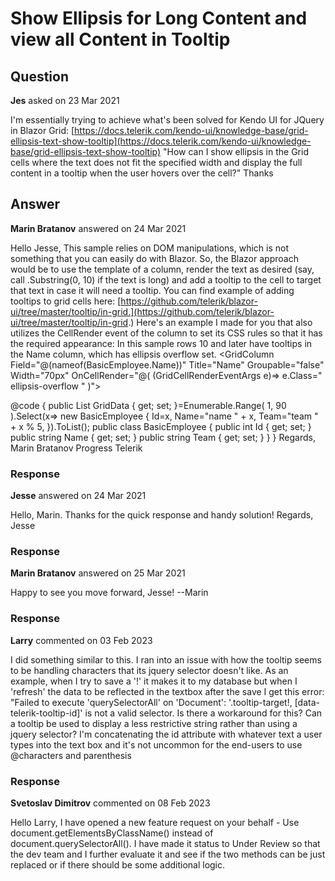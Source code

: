 # Show Ellipsis for Long Content and view all Content in Tooltip

## Question

**Jes** asked on 23 Mar 2021

I'm essentially trying to achieve what's been solved for Kendo UI for JQuery in Blazor Grid: [https://docs.telerik.com/kendo-ui/knowledge-base/grid-ellipsis-text-show-tooltip](https://docs.telerik.com/kendo-ui/knowledge-base/grid-ellipsis-text-show-tooltip) "How can I show ellipsis in the Grid cells where the text does not fit the specified width and display the full content in a tooltip when the user hovers over the cell?" Thanks

## Answer

**Marin Bratanov** answered on 24 Mar 2021

Hello Jesse, This sample relies on DOM manipulations, which is not something that you can easily do with Blazor. So, the Blazor approach would be to use the template of a column, render the text as desired (say, call .Substring(0, 10) if the text is long) and add a tooltip to the cell to target that text in case it will need a tooltip. You can find example of adding tooltips to grid cells here: [https://github.com/telerik/blazor-ui/tree/master/tooltip/in-grid.](https://github.com/telerik/blazor-ui/tree/master/tooltip/in-grid.) Here's an example I made for you that also utilizes the CellRender event of the column to set its CSS rules so that it has the required appearance: In this sample rows 10 and later have tooltips in the Name column, which has ellipsis overflow set. <style>
.ellipsis-overflow {
text-overflow: ellipsis;
white-space:nowrap;
}
</style> <TelerikGrid Data="@GridData" PageSize="15" Pageable="true" Sortable="true" Groupable="true" FilterMode="Telerik.Blazor.GridFilterMode.FilterRow" Resizable="true" Reorderable="true">
<GridColumns>
<GridColumn Field="@(nameof(BasicEmployee.Id))" Width="120px" />
<GridColumn Field="@(nameof(BasicEmployee.Name))" Title="Name" Groupable="false" Width="70px" OnCellRender="@( (GridCellRenderEventArgs e)=> e.Class=" ellipsis-overflow " )"> <Template>
@{
BasicEmployee employee=context as BasicEmployee; if (employee.Name.Length> 6 ) // in this sample this is "name 10" {
<span title="@employee.Name" id="@( " tooltip-target " + employee.Id)">@employee.Name.Substring( 0, 6 )</span>
<TelerikTooltip TargetSelector="@( " #tooltip-target" + employee.Id)" Position="@TooltipPosition.Right">
</TelerikTooltip>
} else {
<text>@employee.Name</text>
}
}
</Template> </GridColumn>
<GridColumn Field="@(nameof(BasicEmployee.Team))" Title="Team" />
</GridColumns>
</TelerikGrid>

@code { public List<BasicEmployee> GridData { get; set; }=Enumerable.Range( 1, 90 ).Select(x=> new BasicEmployee
{
Id=x,
Name="name " + x,
Team="team " + x % 5,
}).ToList(); public class BasicEmployee { public int Id { get; set; } public string Name { get; set; } public string Team { get; set; }
}
} Regards, Marin Bratanov Progress Telerik

### Response

**Jesse** answered on 24 Mar 2021

Hello, Marin. Thanks for the quick response and handy solution! Regards, Jesse

### Response

**Marin Bratanov** answered on 25 Mar 2021

Happy to see you move forward, Jesse! --Marin

### Response

**Larry** commented on 03 Feb 2023

I did something similar to this. I ran into an issue with how the tooltip seems to be handling characters that its jquery selector doesn't like. As an example, when I try to save a '!' it makes it to my database but when I 'refresh' the data to be reflected in the textbox after the save I get this error: "Failed to execute 'querySelectorAll' on 'Document': '.tooltip-target!, [data-telerik-tooltip-id]' is not a valid selector. Is there a workaround for this? Can a tooltip be used to display a less restrictive string rather than using a jquery selector? I'm concatenating the id attribute with whatever text a user types into the text box and it's not uncommon for the end-users to use @characters and parenthesis

### Response

**Svetoslav Dimitrov** commented on 08 Feb 2023

Hello Larry, I have opened a new feature request on your behalf - Use document.getElementsByClassName() instead of document.querySelectorAll(). I have made it status to Under Review so that the dev team and I further evaluate it and see if the two methods can be just replaced or if there should be some additional logic.
